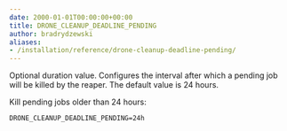 ```yaml
---
date: 2000-01-01T00:00:00+00:00
title: DRONE_CLEANUP_DEADLINE_PENDING
author: bradrydzewski
aliases:
- /installation/reference/drone-cleanup-deadline-pending/
---
```



Optional duration value. Configures the interval after which a pending job will be killed by the reaper. The default value is 24 hours.

Kill pending jobs older than 24 hours:

```
DRONE_CLEANUP_DEADLINE_PENDING=24h
```
